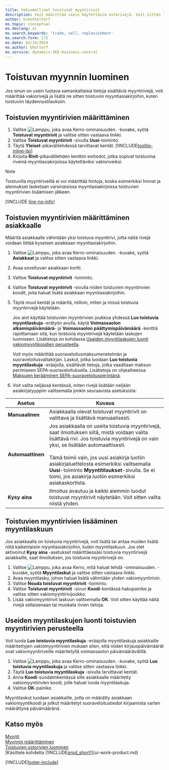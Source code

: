 ```yaml
---
title: Vakiomalliset toistuvat myyntirivit
description: Voit määrittää usein käytettäviä ostorivejä. Voit sitten lisätä ne ostoasiakirjoihin ja täyttää tällä tavoin vakiotiedot nopeasti.
author: brentholtorf
ms.topic: conceptual
ms.devlang: al
ms.search.keywords: 'trade, sell, replenishment'
ms.search.form: 172
ms.date: 02/14/2024
ms.author: bholtorf
ms.service: dynamics-365-business-central
---
```

# Toistuvan myynnin luominen

Jos sinun on usein luotava samankaltaisia tietoja sisältäviä myyntirivejä, voit määrittää vakiorivejä ja lisätä ne sitten toistuviin myyntiasiakirjoihin, kuten toistuviin täydennystilauksiin.  

## Toistuvien myyntirivien määrittäminen

1. Valitse ![Lamppu, joka avaa Kerro-ominaisuuden.](media/ui-search/search_small.png "Kerro, mitä haluat tehdä") -kuvake, syötä **Toistuvat myyntirivit** ja valitse sitten vastaava linkki.  
2. Valitse **Toistuvat myyntirivit** -sivulla **Uusi**-toiminto.  
3. Täytä **Yleiset**-pikavälilehdessä tarvittavat kentät. [!INCLUDE[tooltip-inline-tip](includes/tooltip-inline-tip_md.md)]  
4. Kirjoita **Rivit**-pikavälilehden kenttiin esitiedot, jotka sopivat toistuvina riveinä myyntiasiakirjoissa käytettäviksi vakioriveiksi.  

> [!NOTE]
> Toistuvilla myyntiriveillä ei voi määrittää hintoja, koska esimerkiksi hinnat ja alennukset lasketaan varsinaisissa myyntiasiakirjoissa toistuvien myyntirivien lisäämisen jälkeen.

[!INCLUDE [line-no-info](includes/line-no-info.md)]

## Toistuvien myyntirivien määrittäminen asiakkaalle

Määritä asiakkaalle vähintään yksi toistuva myyntirivi, jotta näitä rivejä voidaan liittää kyseisen asiakkaan myyntiasiakirjoihin.

1. Valitse ![Lamppu, joka avaa Kerro-ominaisuuden.](media/ui-search/search_small.png "Kerro, mitä haluat tehdä") -kuvake, syötä **Asiakkaat** ja valitse sitten vastaava linkki.
2. Avaa soveltuvan asiakkaan kortti.
3. Valitse **Toistuvat myyntirivit** -toiminto.
4. Valitse **Toistuvat myyntirivit** -sivulla niiden toistuvien myyntirivien koodit, joita haluat lisätä asiakkaan myyntiasiakirjoihin.
5. Täytä muut kentät ja määritä, milloin, miten ja missä toistuvia myyntirivejä käytetään.  

    Jos aiot käyttää toistuvien myyntirivien joukkoa yhdessä **Luo toistuvia myyntilaskuja** -erätyön avulla, käytä **Voimassaolon alkamispäivämäärä**- ja **Voimassaolon päättymispäivämäärä** -kenttiä rajoittamaan sitä, kun toistuvia myyntirivejä käytetään laskujen luomiseen. Lisätietoja on kohdassa [Useiden myyntilaskujen luonti vakiomyyntikoodien perusteella](sales-how-work-standard-lines.md#create-multiple-sales-invoices-based-on-recurring-sales-lines).

    Voit myös määrittää suoraveloitusmaksumenetelmän ja suoraveloitusvaltakirjan. Laskut, jotka luodaan **Luo toistuvia myyntilaskuja** -eräajolla, sisältävät tietoja, jotka vaaditaan maksun perimiseen SEPA-suoraveloituksella. Lisätietoja on ohjeaiheessa [Maksujen kerääminen SEPA-suoraveloitusperintänä](finance-collect-payments-with-sepa-direct-debit.md).

6. Voit valita neljässä kentässä, miten rivejä lisätään neljään asiakirjatyyppiin valitsemalla jonkin seuraavista asetuksista:

|Asetus|Kuvaus|
|------|-----------|
|**Manuaalinen**|Asiakkaalla olevat toistuvat myyntirivit on valittava ja lisättävä manuaalisesti.|
|**Automaattinen**|Jos asiakkaalla on useita toistuvia myyntirivejä, saat ilmoituksen siitä, mistä voidaan valita lisättävä rivi. Jos toistuvia myyntirivejä on vain yksi, se lisätään automaattisesti.<br /><br />Tämä toimii vain, jos uusi asiakirja luotiin asiakirjaluettelosta esimerkiksi valitsemalla **Uusi**-toiminto **Myyntitilaukset**-sivulla. Se ei toimi, jos asiakirja luotiin esimerkiksi asiakaskortista.|
|**Kysy aina**|Ilmoitus avautuu ja kaikki aiemmin luodut toistuvat myyntirivit näytetään. Voit sitten valita niistä yhden.

## Toistuvien myyntirivien lisääminen myyntilaskuun

Jos asiakkaalla on toistuvia myyntirivejä, voit lisätä tai antaa muiden lisätä niitä kaikenlaisiin myyntiasiakirjoihin, kuten myyntilaskuun. Jos olet aktivoinut **Kysy aina** -asetukset määrittäessäsi toistuvia myyntirivejä asiakkaille, saat ilmoituksen, jos toistuvia myyntirivejä on.

1. Valitse ![Lamppu, joka avaa Kerro, mitä haluat tehdä -ominaisuuden.](media/ui-search/search_small.png "Kerro, mitä haluat tehdä") -kuvake, syötä **Myyntilaskut** ja valitse sitten vastaava linkki.
2. Avaa myyntilasku, johon haluat lisätä vähintään yhden vakiomyyntirivin.
3. Valitse **Nouda toistuvat myyntirivit** -toiminto.
4. Valitse **Toistuvat myyntirivit** -sivun **Koodi**-kentässä hakupainike ja valitse sitten vakiomyyntirivijoukko.
5. Lisää vakiomyyntirivit laskuun valitsemalla **OK**. Voit sitten käyttää näitä rivejä sellaisenaan tai muokata rivien tietoja.

## Useiden myyntilaskujen luonti toistuvien myyntirivien perusteella

Voit luoda **Luo toistuvia myyntilaskuja** -eräajolla myyntilaskuja asiakkaille määritettyjen vakiomyyntirivien mukaan siten, että niiden kirjauspäivämäärät ovat vakiomyyntiriveille määritetyllä voimassaolon päivämäärävälillä.

1. Valitse ![Lamppu, joka avaa Kerro-ominaisuuden.](media/ui-search/search_small.png "Kerro, mitä haluat tehdä") -kuvake, syötä **Luo toistuvia myyntilaskuja** ja valitse sitten vastaava linkki.
2. Täytä **Luo toistuvia myyntilaskuja** -sivulla tarvittavat kentät.
3. Anna **Koodi**-suodatinkentässä sille asiakkaalle määritetty vakiomyyntirivien koodi, jolle haluat luoda myyntilaskuja.
4. Valitse **OK**-painike.

Myyntilaskut luodaan asiakkaille, joilla on määrätty asiakkaan vakiomyyntikoodi ja jotkut määritetyt suoraveloitustiedot kirjaamista varten määrättynä päivämääränä.

## Katso myös

[Myynti](sales-manage-sales.md)  
[Myynnin määrittäminen](sales-setup-sales.md)  
[Toistuvien ostorivien luominen](purchasing-how-work-recurring-purchase-lines.md)  
[Käsittele kohdetta [!INCLUDE[prod_short](includes/prod_short.md)]](ui-work-product.md)  

[!INCLUDE[footer-include](includes/footer-banner.md)]
